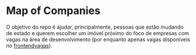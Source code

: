 # Map of Companies
 
O objetivo do repo é ajudar, principalmente, pessoas que estão mudando de estado e querem escolher um imóvel próximo do foco de empresas com vagas na área de desenvolvimento (por enquanto apenas vagas disponíveis no [frontendvagas](https://github.com/frontendbr/vagas/issues)).
